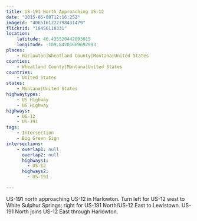 ```yaml
---
title: US-191 North Approaching US-12
date: "2015-05-08T12:16:25Z"
imageid: "4065161222798431479"
flickrid: "18456118331"
location:
    latitude: 46.435520442093015
    longitude: -109.84201669692993
places:
    - Harlowton|Wheatland County|Montana|United States
counties:
    - Wheatland County|Montana|United States
countries:
    - United States
states:
    - Montana|United States
highwaytypes:
    - US Highway
    - US Highway
highways:
    - US-12
    - US-191
tags:
    - Intersection
    - Big Green Sign
intersections:
    - overlap1: null
      overlap2: null
      highways1:
        - US-12
      highways2:
        - US-191

---
```

US-191 north approaching US-12 in Harlowton.  Turn left for US-12 west to White Sulphur Springs; right for US-191 North/US-12 East to Lewistown.  US-191 North joins US-12 East through Harlowton.